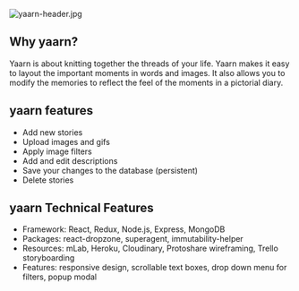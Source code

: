 
![yaarn-header.jpg](http://res.cloudinary.com/megelismi/image/upload/v1485825682/yaarn-header_rmoglx.png)

## Why yaarn?

Yaarn is about knitting together the threads of your life. Yaarn makes it easy to layout the important moments in words and images. It also allows you to modify the memories to reflect the feel of the moments in a pictorial diary.

## yaarn features

* Add new stories
* Upload images and gifs
* Apply image filters 
* Add and edit descriptions 
* Save your changes to the database (persistent)
* Delete stories 


## yaarn Technical Features

* Framework: React, Redux, Node.js, Express, MongoDB
* Packages: react-dropzone, superagent, immutability-helper 
* Resources: mLab, Heroku, Cloudinary, Protoshare wireframing, Trello storyboarding
* Features: responsive design, scrollable text boxes, drop down menu for filters, popup modal

